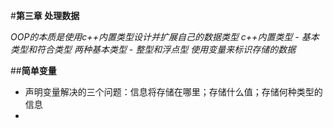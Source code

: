 #**第三章 处理数据**

*OOP的本质是使用c++内置类型设计并扩展自己的数据类型*
*c++内置类型 - 基本类型和符合类型*
*两种基本类型 - 整型和浮点型*
*使用变量来标识存储的数据*

##**简单变量**
- 声明变量解决的三个问题：信息将存储在哪里；存储什么值；存储何种类型的信息
- 
